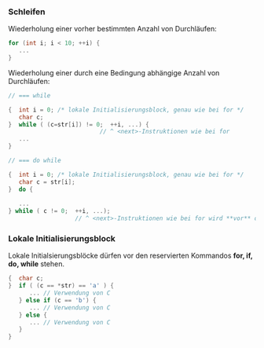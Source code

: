 
### Schleifen

Wiederholung einer vorher bestimmten Anzahl von Durchläufen:

```C
for (int i; i < 10; ++i) {
   ...
}
```

Wiederholung einer durch eine Bedingung abhängige Anzahl von Durchläufen:

```C
// === while

{  int i = 0; /* lokale Initialisierungsblock, genau wie bei for */ 
   char c;
}  while ( (c=str[i]) != 0;  ++i, ...) {
                          // ^ <next>-Instruktionen wie bei for
   ...
}

// === do while

{  int i = 0; /* lokale Initialisierungsblock, genau wie bei for */ 
   char c = str[i];
}  do {
                          
   ...
} while ( c != 0;  ++i, ...);
                   // ^ <next>-Instruktionen wie bei for wird **vor** der Bedingung ausgewertet 
```

### Lokale Initialisierungsblock

Lokale Initialsierungsblöcke dürfen vor den reservierten Kommandos **for, if, do, while** stehen.


```C
{  char c;
}  if ( (c == *str) == 'a' ) {
      ... // Verwendung von C
   } else if (c == 'b') {
      ... // Verwendung von C
   } else {
      ... // Verwendung von C
   }
}
```



